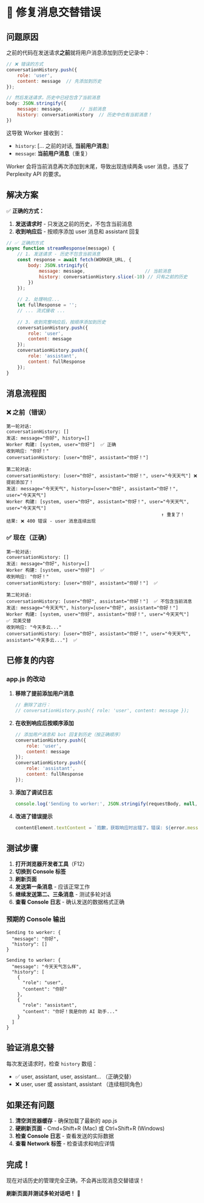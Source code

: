 # 🔧 修复消息交替错误

## 问题原因

之前的代码在发送请求**之前**就将用户消息添加到历史记录中：

```javascript
// ❌ 错误的方式
conversationHistory.push({
    role: 'user',
    content: message  // 先添加到历史
});

// 然后发送请求，历史中已经包含了当前消息
body: JSON.stringify({
    message: message,      // 当前消息
    history: conversationHistory  // 历史中也有当前消息！
})
```

这导致 Worker 接收到：
- `history`: [... 之前的对话, **当前用户消息**]
- `message`: **当前用户消息**（重复）

Worker 会将当前消息再次添加到末尾，导致出现连续两条 user 消息，违反了 Perplexity API 的要求。

## 解决方案

✅ **正确的方式：**

1. **发送请求时** - 只发送之前的历史，不包含当前消息
2. **收到响应后** - 按顺序添加 user 消息和 assistant 回复

```javascript
// ✅ 正确的方式
async function streamResponse(message) {
    // 1. 发送请求 - 历史不包含当前消息
    const response = await fetch(WORKER_URL, {
        body: JSON.stringify({
            message: message,                      // 当前消息
            history: conversationHistory.slice(-10) // 只有之前的历史
        })
    });
    
    // 2. 处理响应...
    let fullResponse = '';
    // ... 流式接收 ...
    
    // 3. 收到完整响应后，按顺序添加到历史
    conversationHistory.push({
        role: 'user',
        content: message
    });
    conversationHistory.push({
        role: 'assistant',
        content: fullResponse
    });
}
```

## 消息流程图

### ❌ 之前（错误）

```
第一轮对话:
conversationHistory: []
发送: message="你好", history=[]
Worker 构建: [system, user="你好"]  ✅ 正确
收到响应: "你好！"
conversationHistory: [user="你好", assistant="你好！"]

第二轮对话:
conversationHistory: [user="你好", assistant="你好！", user="今天天气"] ❌ 提前添加了！
发送: message="今天天气", history=[user="你好", assistant="你好！", user="今天天气"]
Worker 构建: [system, user="你好", assistant="你好！", user="今天天气", user="今天天气"]
                                                         ↑ 重复了！
结果: ❌ 400 错误 - user 消息连续出现
```

### ✅ 现在（正确）

```
第一轮对话:
conversationHistory: []
发送: message="你好", history=[]
Worker 构建: [system, user="你好"]  ✅
收到响应: "你好！"
conversationHistory: [user="你好", assistant="你好！"]  ✅

第二轮对话:
conversationHistory: [user="你好", assistant="你好！"]  ✅ 不包含当前消息
发送: message="今天天气", history=[user="你好", assistant="你好！"]
Worker 构建: [system, user="你好", assistant="你好！", user="今天天气"]  ✅ 完美交替
收到响应: "今天多云..."
conversationHistory: [user="你好", assistant="你好！", user="今天天气", assistant="今天多云..."]  ✅
```

## 已修复的内容

### app.js 的改动

1. **移除了提前添加用户消息**
   ```javascript
   // 删除了这行：
   // conversationHistory.push({ role: 'user', content: message });
   ```

2. **在收到响应后按顺序添加**
   ```javascript
   // 添加用户消息和 bot 回复到历史（按正确顺序）
   conversationHistory.push({
       role: 'user',
       content: message
   });
   conversationHistory.push({
       role: 'assistant',
       content: fullResponse
   });
   ```

3. **添加了调试日志**
   ```javascript
   console.log('Sending to worker:', JSON.stringify(requestBody, null, 2));
   ```

4. **改进了错误提示**
   ```javascript
   contentElement.textContent = `抱歉，获取响应时出错了。错误: ${error.message}`;
   ```

## 测试步骤

1. **打开浏览器开发者工具**（F12）
2. **切换到 Console 标签**
3. **刷新页面**
4. **发送第一条消息** - 应该正常工作
5. **继续发送第二、三条消息** - 测试多轮对话
6. **查看 Console 日志** - 确认发送的数据格式正确

### 预期的 Console 输出

```
Sending to worker: {
  "message": "你好",
  "history": []
}

Sending to worker: {
  "message": "今天天气怎么样",
  "history": [
    {
      "role": "user",
      "content": "你好"
    },
    {
      "role": "assistant",
      "content": "你好！我是你的 AI 助手..."
    }
  ]
}
```

## 验证消息交替

每次发送请求时，检查 `history` 数组：
- ✅ user, assistant, user, assistant... （正确交替）
- ❌ user, user 或 assistant, assistant （连续相同角色）

## 如果还有问题

1. **清空浏览器缓存** - 确保加载了最新的 app.js
2. **硬刷新页面** - Cmd+Shift+R (Mac) 或 Ctrl+Shift+R (Windows)
3. **检查 Console 日志** - 查看发送的实际数据
4. **查看 Network 标签** - 检查请求和响应详情

## 完成！

现在对话历史的管理完全正确，不会再出现消息交替错误！

**刷新页面并测试多轮对话吧！** 🎉

